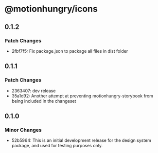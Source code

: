 # @motionhungry/icons

## 0.1.2

### Patch Changes

- 2fbf7f5: Fix package.json to package all files in dist folder

## 0.1.1

### Patch Changes

- 2363407: dev release
- 35a1d92: Another attempt at preventing motionhungry-storybook from being included in the changeset

## 0.1.0

### Minor Changes

- 52b5964: This is an initial development release for the design system package, and used for testing purposes only.
